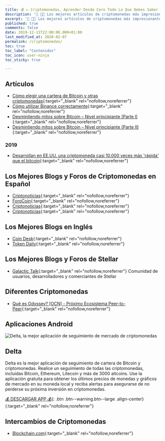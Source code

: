 ```yaml
---
title: 💰 ▷ Criptomonedas, Aprender Desde Cero Todo Lo Que Debes Saber
description: '📌 👨‍💻 Los mejores artículos de criptomonedas más impresionantes y espectaculares que puedes encontrar en todo Internet.'
excerpt: '📌 👨‍💻 Los mejores artículos de criptomonedas más impresionantes y espectaculares que puedes encontrar en todo Internet.'
published: true
comments: false
date: 2019-12-11T22:00:00.000+01:00
last_modified_at: 2020-02-07
permalink: /criptomonedas/
toc: true
toc_label: "Contenidos"
toc_icon: user-ninja
toc_sticky: true

---
```


## Artículos

* [Cómo elegir una cartera de Bitcoin y otras criptomonedas](https://www.criptonoticias.com/criptopedia/como-elegir-monedero-cartera-bitcoin-criptomonedas-criptoactivos/){:target="_blank" rel="nofollow,noreferrer"}
* [Cómo utilizar Binance correctamente](https://forocoin.net/threads/como-utilizar-binance-correctamente-tutorial.624/){:target="_blank" rel="nofollow,noreferrer"}
* [Desmintiendo mitos sobre Bitcoin – Nivel principiante (Parte I)](https://www.criptonoticias.com/educacion/desmintiendo-mitos-bitcoin-principiante-parte-i/){:target="_blank" rel="nofollow,noreferrer"}
* [Desmintiendo mitos sobre Bitcoin – Nivel principiante (Parte II)](https://www.criptonoticias.com/educacion/desmintiendo-mitos-bitcoin-principiante-parte-ii/){:target="_blank" rel="nofollow,noreferrer"}

### 2019

* [Desarrollan en EE.UU. una criptomoneda casi 10.000 veces más 'rápida' que el bitcoin](https://actualidad.rt.com/actualidad/302683-eeuu-nueva-criptomoneda-reemplazar-bitcoin){:target="_blank" rel="nofollow,noreferrer"}

## Los Mejores Blogs y Foros de Criptomonedas en Español

* [Criptonoticias](https://www.criptonoticias.com/){:target="_blank" rel="nofollow,noreferrer"}
* [ForoCoin](https://forocoin.net/){:target="_blank" rel="nofollow,noreferrer"}
* [Criptonoticias](https://www.criptonoticias.com/){:target="_blank" rel="nofollow,noreferrer"}
* [Criptonoticias](https://www.criptonoticias.com/){:target="_blank" rel="nofollow,noreferrer"}

## Los Mejores Blogs en Inglés

* [Coin Desk](https://www.coindesk.com/){:target="_blank" rel="nofollow,noreferrer"}
* [Token Daily](https://www.tokendaily.co/){:target="_blank" rel="nofollow,noreferrer"}

## Los Mejores Blogs y Foros de Stellar

* [Galactic Talk](https://galactictalk.org){:target="_blank" rel="nofollow,noreferrer"}
Comunidad de usuarios, desarrolladores y comerciantes de Stellar

## Diferentes Criptomonedas

* [Qué es Odyssey? [OCN] - Próximo Ecosistema Peer-to-Peer](https://forocoin.net/threads/que-es-odyssey-ocn-proximo-ecosistema-peer-to-peer.1811/){:target="_blank" rel="nofollow,noreferrer"}

## Aplicaciones Android

![Delta, la mejor aplicación de seguimiento de mercado de criptomonedas](https://i.ibb.co/Q6nG2bz/image.png)

## Delta

Delta es la mejor aplicación de seguimiento de cartera de Bitcoin y criptomonedas. Realice un seguimiento de todas las criptomonedas, incluidas Bitcoin, Ethereum, Litecoin y más de 3000 altcoins. Use la aplicación gratuita para obtener los últimos precios de monedas y gráficos de mercado en su moneda local y reciba alertas para asegurarse de no perderse su próxima inversión en criptomonedas.

[💰 DESCARGAR APP 💰](https://delta.app/){: .btn .btn--warning.btn--large .align-center}{:target="_blank" rel="nofollow,noreferrer"}

## Intercambios de Criptomonedas

* [Blockchain.com](https://www.blockchain.com/){:target="_blank" rel="nofollow,noreferrer"}